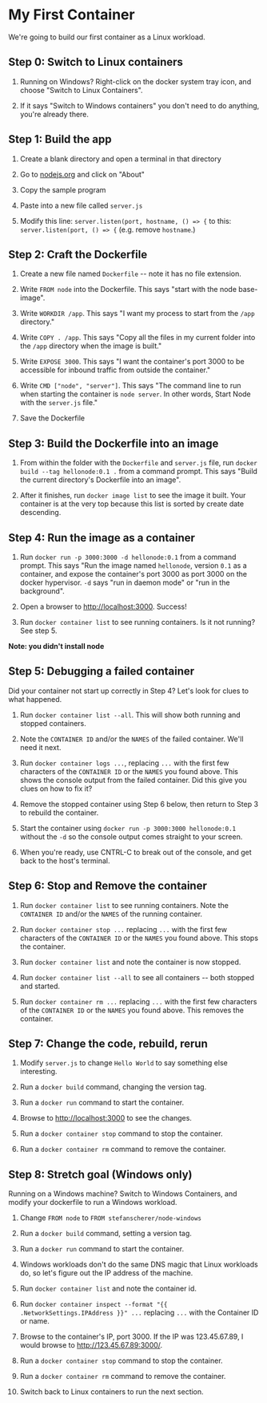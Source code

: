 My First Container
==================

We're going to build our first container as a Linux workload.


Step 0: Switch to Linux containers
----------------------------------

1. Running on Windows?  Right-click on the docker system tray icon, and choose "Switch to Linux Containers".

2. If it says "Switch to Windows containers" you don't need to do anything, you're already there.


Step 1: Build the app
---------------------

1. Create a blank directory and open a terminal in that directory

2. Go to [nodejs.org](https://nodejs.org/en/about) and click on "About"

3. Copy the sample program

4. Paste into a new file called `server.js`

5. Modify this line: `server.listen(port, hostname, () => {` to this: `server.listen(port, () => {` (e.g. remove `hostname`.)


Step 2: Craft the Dockerfile
----------------------------

1. Create a new file named `Dockerfile` -- note it has no file extension.

2. Write `FROM node` into the Dockerfile.  This says "start with the node base-image".

3. Write `WORKDIR /app`.  This says "I want my process to start from the `/app` directory."

4. Write `COPY . /app`.  This says "Copy all the files in my current folder into the `/app` directory when the image is built."

4. Write `EXPOSE 3000`.  This says "I want the container's port 3000 to be accessible for inbound traffic from outside the container."

5. Write `CMD ["node", "server"]`.  This says "The command line to run when starting the container is `node server`. In other words, Start Node with the `server.js` file."

6. Save the Dockerfile


Step 3: Build the Dockerfile into an image
------------------------------------------

1. From within the folder with the `Dockerfile` and `server.js` file, run `docker build --tag hellonode:0.1 .` from a command prompt.  This says "Build the current directory's Dockerfile into an image".

2. After it finishes, run `docker image list` to see the image it built.  Your container is at the very top because this list is sorted by create date descending.


Step 4: Run the image as a container
------------------------------------

1. Run `docker run -p 3000:3000 -d hellonode:0.1` from a command prompt.  This says "Run the image named `hellonode`, version `0.1` as a container, and expose the container's port 3000 as port 3000 on the docker hypervisor.  `-d` says "run in daemon mode" or "run in the background".

2. Open a browser to [http://localhost:3000](http://localhost:3000).  Success!

3. Run `docker container list` to see running containers.  Is it not running?  See step 5.

**Note: you didn't install node**


Step 5: Debugging a failed container
------------------------------------

Did your container not start up correctly in Step 4?  Let's look for clues to what happened.

1. Run `docker container list --all`.  This will show both running and stopped containers.

2. Note the `CONTAINER ID` and/or the `NAMES` of the failed container.  We'll need it next.

3. Run `docker container logs ...`, replacing `...` with the first few characters of the `CONTAINER ID` or the `NAMES` you found above.  This shows the console output from the failed container.  Did this give you clues on how to fix it?

4. Remove the stopped container using Step 6 below, then return to Step 3 to rebuild the container.

5. Start the container using `docker run -p 3000:3000 hellonode:0.1` without the `-d` so the console output comes straight to your screen.

6. When you're ready, use CNTRL-C to break out of the console, and get back to the host's terminal.


Step 6: Stop and Remove the container
-------------------------------------

1. Run `docker container list` to see running containers.  Note the `CONTAINER ID` and/or the `NAMES` of the running container.

2. Run `docker container stop ...` replacing `...` with the first few characters of the `CONTAINER ID` or the `NAMES` you found above.  This stops the container.

3. Run `docker container list` and note the container is now stopped.

4. Run `docker container list --all` to see all containers -- both stopped and started.

5. Run `docker container rm ...` replacing `...` with the first few characters of the `CONTAINER ID` or the `NAMES` you found above.  This removes the container.


Step 7: Change the code, rebuild, rerun
---------------------------------------

1. Modify `server.js` to change `Hello World` to say something else interesting.

2. Run a `docker build` command, changing the version tag.

3. Run a `docker run` command to start the container.

4. Browse to [http://localhost:3000](http://localhost:3000) to see the changes.

5. Run a `docker container stop` command to stop the container.

6. Run a `docker container rm` command to remove the container.


Step 8: Stretch goal (Windows only)
-----------------------------------

Running on a Windows machine?  Switch to Windows Containers, and modify your dockerfile to run a Windows workload.

1. Change `FROM node` to `FROM stefanscherer/node-windows`

2. Run a `docker build` command, setting a version tag.

3. Run a `docker run` command to start the container.

4. Windows workloads don't do the same DNS magic that Linux workloads do, so let's figure out the IP address of the machine.

5. Run `docker container list` and note the container id.

6. Run `docker container inspect --format "{{ .NetworkSettings.IPAddress }}" ...` replacing `...` with the Container ID or name.

7. Browse to the container's IP, port 3000.  If the IP was 123.45.67.89, I would browse to http://123.45.67.89:3000/.

8. Run a `docker container stop` command to stop the container.

9. Run a `docker container rm` command to remove the container.

10. Switch back to Linux containers to run the next section.

